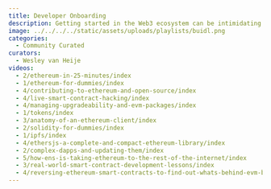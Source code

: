 ```yaml
---
title: Developer Onboarding
description: Getting started in the Web3 ecosystem can be intimidating and it's not always clear where to begin. Everything is growing and changing so much. This playlist will help you get started and cover some of the fundamental concepts, tools, frameworks and best practices to help get started building on Ethereum.
image: ../../../../static/assets/uploads/playlists/buidl.png
categories:
  - Community Curated
curators:
  - Wesley van Heije
videos:
  - 2/ethereum-in-25-minutes/index
  - 1/ethereum-for-dummies/index
  - 4/contributing-to-ethereum-and-open-source/index
  - 4/live-smart-contract-hacking/index
  - 4/managing-upgradeability-and-evm-packages/index
  - 1/tokens/index
  - 3/anatomy-of-an-ethereum-client/index
  - 2/solidity-for-dummies/index
  - 1/ipfs/index
  - 4/ethersjs-a-complete-and-compact-ethereum-library/index
  - 2/complex-dapps-and-updating-them/index
  - 5/how-ens-is-taking-ethereum-to-the-rest-of-the-internet/index
  - 3/real-world-smart-contract-development-lessons/index
  - 4/reversing-ethereum-smart-contracts-to-find-out-whats-behind-evm-bytecode/index
---
```

